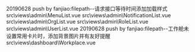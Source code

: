 20190628 push by fanjiao:filepath--请求接口等待时间添加加载样式
                            src\views\admin\MenuList.vue
                            src\views\admin\NotificationList.vue
                            src\views\admin\OrgList.vue
                            src\views\admin\RoleList.vue
                            src\views\admin\UserList.vue
20190628 push by fanjiao:filepath--工作舱未设置常用卡片时，添加背景图片并有友好提醒
                            src\views\dashboard\Workplace.vue                                       
